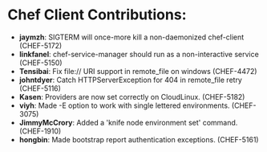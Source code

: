 <!---
This file is reset every time a new release is done. The contents of this file are for the currently unreleased version.

Example Contribution:
* **kalistec**: Improved file resource greatly.
-->
# Chef Client Contributions:

* **jaymzh**: SIGTERM will once-more kill a non-daemonized chef-client (CHEF-5172)
* **linkfanel**: chef-service-manager should run as a non-interactive service (CHEF-5150)
* **Tensibai**: Fix file:// URI support in remote\_file on windows (CHEF-4472)
* **johntdyer**: Catch HTTPServerException for 404 in remote_file retry (CHEF-5116)
* **Kasen**: Providers are now set correctly on CloudLinux. (CHEF-5182)
* **viyh**: Made -E option to work with single lettered environments. (CHEF-3075)
* **JimmyMcCrory**: Added a 'knife node environment set' command. (CHEF-1910)
* **hongbin**: Made bootstrap report authentication exceptions. (CHEF-5161)
